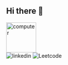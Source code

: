 ## Hi there 👋

<div>
  <img align="center" width="80px" height="80px" src="https://media1.giphy.com/media/v1.Y2lkPTc5MGI3NjExZnl2dHF6bDc4N3BnZHQyNGlydWlxOHAxYm80NWRsd3I5Y3NrNHdmbiZlcD12MV9pbnRlcm5hbF9naWZfYnlfaWQmY3Q9Zw/IpeYSEZshTefe/giphy.gif" alt="computer" />
</div>
<div>
  <img src="https://img.shields.io/badge/LinkedIn-blue" alt="linkedin" />
  <img src="https://img.shields.io/badge/Leetcoden-blue" alt="Leetcode" />
  
</div>
<!--
**Balaji-Ramesh/Balaji-Ramesh** is a ✨ _special_ ✨ repository because its `README.md` (this file) appears on your GitHub profile.

Here are some ideas to get you started:

- 🔭 I’m currently working on ...
- 🌱 I’m currently learning ...
- 👯 I’m looking to collaborate on ...
- 🤔 I’m looking for help with ...
- 💬 Ask me about ...
- 📫 How to reach me: ...
- 😄 Pronouns: ...
- ⚡ Fun fact: ...
-->

